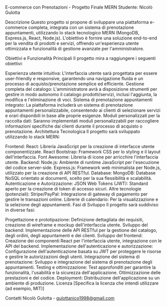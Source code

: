 E-commerce con Prenotazioni - Progetto Finale MERN
Studente: Nicolò Gulotta

Descrizione
Questo progetto si propone di sviluppare una piattaforma e-commerce completa, integrata con un sistema di prenotazione appuntamenti, utilizzando lo stack tecnologico MERN (MongoDB, Express.js, React, Node.js). L'obiettivo è fornire una soluzione end-to-end per la vendita di prodotti e servizi, offrendo un'esperienza utente ottimizzata e funzionalità di gestione avanzate per l'amministratore.

Obiettivi e Funzionalità Principali
Il progetto mira a raggiungere i seguenti obiettivi:

Esperienza utente intuitiva: L'interfaccia utente sarà progettata per essere user-friendly e responsive, garantendo una navigazione fluida e un processo di acquisto/prenotazione semplice ed efficiente.
Gestione completa del catalogo: L'amministratore avrà a disposizione strumenti per gestire in modo autonomo il catalogo prodotti/servizi, inclusi l'aggiunta, la modifica e l'eliminazione di voci.
Sistema di prenotazione appuntamenti integrato: La piattaforma includerà un sistema di prenotazione appuntamenti personalizzabile, consentendo ai clienti di selezionare servizi e orari disponibili in base alle proprie esigenze.
Moduli personalizzati per la raccolta dati: Saranno implementati moduli personalizzabili per raccogliere informazioni specifiche dai clienti durante il processo di acquisto o prenotazione.
Architettura Tecnologica
Il progetto sarà sviluppato utilizzando lo stack MERN:

Frontend:
React: Libreria JavaScript per la creazione di interfacce utente componentizzate.
React Bootstrap: Framework CSS per lo styling e il layout dell'interfaccia.
Font Awesome: Libreria di icone per arricchire l'interfaccia utente.
Backend:
Node.js: Ambiente di runtime JavaScript per l'esecuzione del codice server-side.
Express.js: Framework web minimalista per Node.js, utilizzato per la creazione di API RESTful.
Database:
MongoDB: Database NoSQL orientato ai documenti, scelto per la sua flessibilità e scalabilità.
Autenticazione e Autorizzazione:
JSON Web Tokens (JWT): Standard aperto per la creazione di token di accesso sicuri.
Altre tecnologie (potenziali):
Stripe/PayPal: Integrazione di gateway di pagamento per gestire le transazioni online.
Librerie di calendario: Per la visualizzazione e la selezione degli appuntamenti.
Fasi di Sviluppo
Il progetto sarà suddiviso in diverse fasi:

Progettazione e prototipazione: Definizione dettagliata dei requisiti, creazione di wireframe e mockup dell'interfaccia utente.
Sviluppo del backend: Implementazione delle API RESTful per la gestione del catalogo, degli ordini, degli appuntamenti e dei clienti.
Sviluppo del frontend: Creazione dei componenti React per l'interfaccia utente, integrazione con le API del backend.
Implementazione dell'autenticazione e autorizzazione: Configurazione dell'autenticazione basata su JWT per proteggere le risorse e gestire le autorizzazioni degli utenti.
Integrazione del sistema di prenotazione: Sviluppo e integrazione del sistema di prenotazione degli appuntamenti.
Testing e ottimizzazione: Test approfonditi per garantire la funzionalità, l'usabilità e la sicurezza dell'applicazione. Ottimizzazione delle prestazioni e del codice.
Deployment: Distribuzione dell'applicazione su un ambiente di produzione.
Licenza
[Specifica la licenza che intendi utilizzare (ad esempio, MIT)]

Contatti
Nicolò Gulotta - gulottanico1998@gmail.com
